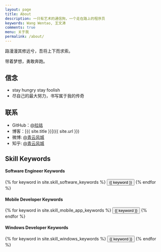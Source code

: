 ```yaml
---
layout: page
title: About
description: 一只有艺术的通信狗，一个走在路上的程序员
keywords: Wang Wentao, 王文涛
comments: true
menu: 关于我
permalink: /about/
---
```


路漫漫其修远兮，吾将上下而求索。

带着梦想，勇敢奔跑。

## 信念

* stay hungry stay foolish
* 尽自己的最大努力，书写属于我的传奇

## 联系

* GitHub：[@拉祜](https://github.com/18811707971)
* 博客：[{{ site.title }}]({{ site.url }})
* 微博: [@青云风城](http://weibo.com/qing-yun-feng-cheng)
* 知乎: [@青云风城](https://www.zhihu.com/people/qing-yun-feng-cheng/)

## Skill Keywords

#### Software Engineer Keywords
<div class="btn-inline">
    {% for keyword in site.skill_software_keywords %}
    <button class="btn btn-outline" type="button">{{ keyword }}</button>
    {% endfor %}
</div>

#### Mobile Developer Keywords
<div class="btn-inline">
    {% for keyword in site.skill_mobile_app_keywords %}
    <button class="btn btn-outline" type="button">{{ keyword }}</button>
    {% endfor %}
</div>

#### Windows Developer Keywords
<div class="btn-inline">
    {% for keyword in site.skill_windows_keywords %}
    <button class="btn btn-outline" type="button">{{ keyword }}</button>
    {% endfor %}
</div>

